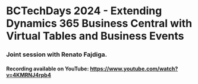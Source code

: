 # BCTechDays 2024 - Extending Dynamics 365 Business Central with Virtual Tables and Business Events

### Joint session with Renato Fajdiga. 

#### Recording available on YouTube: https://www.youtube.com/watch?v=4KMRNJ4rpb4


